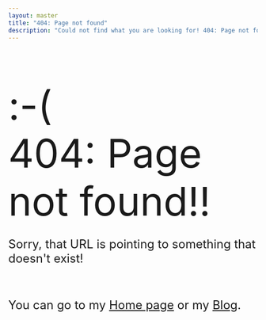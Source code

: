 ```yaml
---
layout: master
title: "404: Page not found"
description: "Could not find what you are looking for! 404: Page not found error."
---
```


<div class="container" style="margin-top:80px">
	<div class="row">
	      <div class="col-md-12 text-center" >
	            <span style="font-size:80px;">:-(</span>
	      </div>
	</div>
	<div class="row">
	      <div class="col-md-12 text-center" >
	            <span style="font-size:80px;">404: Page not found!!</span>
	      </div>
	</div>
	<div class="row">
	  <div class="col-md-12 text-center">
	    <p style="font-size: 24px">Sorry, that URL is pointing to something that doesn't exist!</p><br/>
          <p style="font-size: 24px">You can go to my <a href="/">Home page</a> or my <a href="/blog">Blog</a>.</p>
	  </div>
	</div>
</div>
